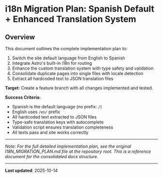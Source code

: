 # i18n Migration Plan: Spanish Default + Enhanced Translation System

## Overview

This document outlines the complete implementation plan to:

1. Switch the site default language from English to Spanish
2. Integrate Astro's built-in i18n for routing
3. Enhance the custom translation system with type safety and validation
4. Consolidate duplicate pages into single files with locale detection
5. Extract all hardcoded text to JSON translation files

**Target:** Create a feature branch with all changes implemented and tested.

**Success Criteria:**

- Spanish is the default language (no prefix: `/`)
- English uses `/en/` prefix
- All hardcoded text extracted to JSON files
- Type-safe translation keys with autocomplete
- Validation script ensures translation completeness
- All tests pass and site works correctly

---

_Note: For the full detailed implementation plan, see the original I18N_MIGRATION_PLAN.md file at the repository root. This is a reference document for the consolidated docs structure._

---

**Last updated**: 2025-10-14
